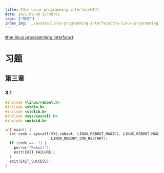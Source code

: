 ```yaml
---
title: 《the linux programming interface》练习
date: 2021-09-28 15:58:01
tags: ["随笔"]
index_img: ../assets/linux-programming-interface/the-linux-programming-interface.png
---
```


[《the linux programming interface》](https://man7.org/tlpi/index.html)

# 习题

## 第三章

### 3.1

```c
#include <linux/reboot.h>
#include <stdio.h>
#include <stdlib.h>
#include <sys/syscall.h>
#include <unistd.h>

int main() {
  int code = syscall(SYS_reboot, LINUX_REBOOT_MAGIC1, LINUX_REBOOT_MAGIC2,
                     LINUX_REBOOT_CMD_RESTART);
  if (code == -1) {
    perror("Reboot");
    exit(EXIT_FAILURE);
  }
  exit(EXIT_SUCCESS);
}
```

